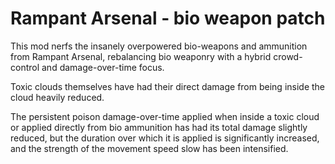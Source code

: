 # Rampant Arsenal - bio weapon patch

This mod nerfs the insanely overpowered bio-weapons and ammunition from Rampant Arsenal, rebalancing bio weaponry with a hybrid crowd-control and damage-over-time focus.

Toxic clouds themselves have had their direct damage from being inside the cloud heavily reduced.

The persistent poison damage-over-time applied when inside a toxic cloud or applied directly from bio ammunition has had its total damage slightly reduced, but the duration over which it is applied is significantly increased, and the strength of the movement speed slow has been intensified.
